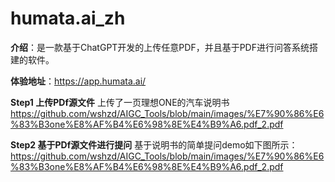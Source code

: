 # humata.ai_zh

**介绍**：是一款基于ChatGPT开发的上传任意PDF，并且基于PDF进行问答系统搭建的软件。

**体验地址**：https://app.humata.ai/

**Step1 上传PDf源文件**
上传了一页理想ONE的汽车说明书
https://github.com/wshzd/AIGC_Tools/blob/main/images/%E7%90%86%E6%83%B3one%E8%AF%B4%E6%98%8E%E4%B9%A6.pdf_2.pdf

**Step2 基于PDf源文件进行提问**
基于说明书的简单提问demo如下图所示：
https://github.com/wshzd/AIGC_Tools/blob/main/images/%E7%90%86%E6%83%B3one%E8%AF%B4%E6%98%8E%E4%B9%A6.pdf_2.pdf
